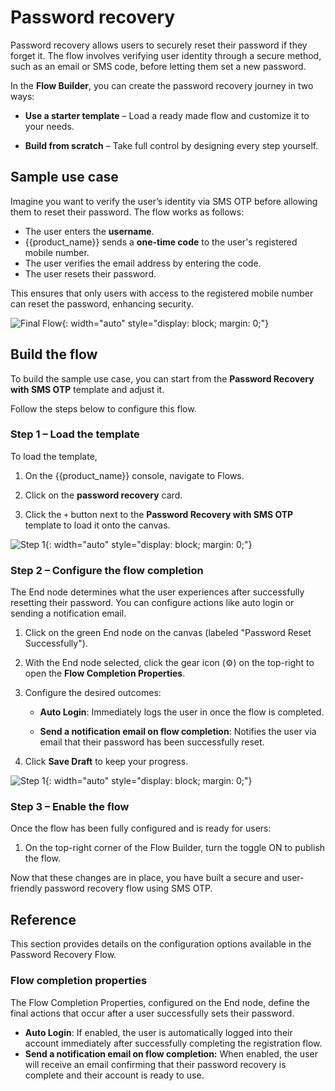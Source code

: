 # Password recovery

Password recovery allows users to securely reset their password if they forget it. The flow involves verifying user identity through a secure method, such as an email or SMS code, before letting them set a new password.

In the **Flow Builder**, you can create the password recovery journey in two ways:

- **Use a starter template** – Load a ready made flow and customize it to your needs.

- **Build from scratch** – Take full control by designing every step yourself.

## Sample use case

Imagine you want to verify the user’s identity via SMS OTP before allowing them to reset their password. The flow works as follows:

- The user enters the **username**.
- {{product_name}} sends a **one-time code** to the user's registered mobile number.
- The user verifies the email address by entering the code.
- The user resets their password.

This ensures that only users with access to the registered mobile number can reset the password, enhancing security.

![Final Flow]({{base_path}}/assets/img/guides/flows/flow-password-recovery.png){: width="auto" style="display: block; margin: 0;"}

## Build the flow

To build the sample use case, you can start from the **Password Recovery with SMS OTP** template and adjust it.

Follow the steps below to configure this flow.

### Step 1 – Load the template

To load the template,

1. On the {{product_name}} console, navigate to Flows.

2. Click on the **password recovery** card.

3. Click the `+` button next to the **Password Recovery with SMS OTP** template to load it onto the canvas.

![Step 1]({{base_path}}/assets/img/guides/flows/flow-password-recovery-step-01.png){: width="auto" style="display: block; margin: 0;"}

### Step 2 – Configure the flow completion

The End node determines what the user experiences after successfully resetting their password. You can configure actions like auto login or sending a notification email.

1. Click on the green End node on the canvas (labeled "Password Reset Successfully").

2. With the End node selected, click the gear icon (⚙️) on the top-right to open the **Flow Completion Properties**.

3. Configure the desired outcomes:

    - **Auto Login**: Immediately logs the user in once the flow is completed.
  
    - **Send a notification email on flow completion**: Notifies the user via email that their password has been successfully reset.

4. Click **Save Draft** to keep your progress.  

![Step 1]({{base_path}}/assets/img/guides/flows/flow-password-recovery-step-02.png){: width="auto" style="display: block; margin: 0;"}

### Step 3 – Enable the flow

Once the flow has been fully configured and is ready for users:

1. On the top-right corner of the Flow Builder, turn the toggle ON to publish the flow.

Now that these changes are in place, you have built a secure and user-friendly password recovery flow using SMS OTP.

## Reference

This section provides details on the configuration options available in the Password Recovery Flow.

### Flow completion properties

The Flow Completion Properties, configured on the End node, define the final actions that occur after a user successfully sets their password.

- **Auto Login**: If enabled, the user is automatically logged into their account immediately after successfully completing the registration flow.
- **Send a notification email on flow completion:** When enabled, the user will receive an email confirming that their password recovery is complete and their account is ready to use.
